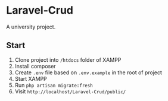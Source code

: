 # Laravel-Crud
A university project.

## Start
1. Clone project into `/htdocs` folder of XAMPP
2. Install composer
3. Create `.env` file based on `.env.example` in the root of project
4. Start XAMPP
5. Run `php artisan migrate:fresh`
6. Visit `http://localhost/Laravel-Crud/public/`
